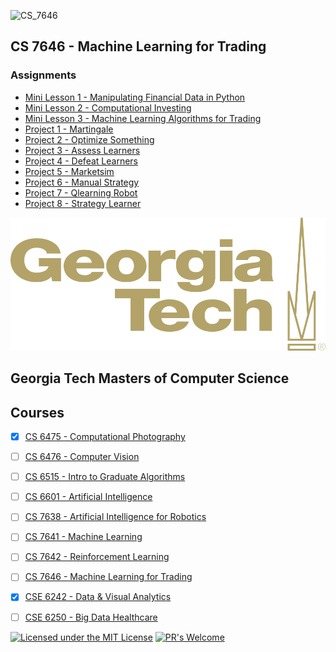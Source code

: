 ![CS_7646]()
## CS 7646 - Machine Learning for Trading

### Assignments

* [Mini Lesson 1 - Manipulating Financial Data in Python](https://github.com/Jadams29/Georgia-Tech/tree/master/CS%207646%20-%20Machine%20Learning%20for%20Trading/Mini%20Lesson%201%20-%20Manipulating%20Financial%20Data%20in%20Python)
* [Mini Lesson 2 - Computational Investing](https://github.com/Jadams29/Georgia-Tech/tree/master/CS%207646%20-%20Machine%20Learning%20for%20Trading/Mini%20Lesson%202%20-%20Computational%20Investing)
* [Mini Lesson 3 - Machine Learning Algorithms for Trading](https://github.com/Jadams29/Georgia-Tech/tree/master/CS%207646%20-%20Machine%20Learning%20for%20Trading/Mini%20Lesson%203%20-%20Machine%20Learning%20Algorithms%20for%20Trading)
* [Project 1 - Martingale](https://github.com/Jadams29/Georgia-Tech/tree/master/CS%207646%20-%20Machine%20Learning%20for%20Trading/Martingale)
* [Project 2 - Optimize Something](https://github.com/Jadams29/Georgia-Tech/tree/master/CS%207646%20-%20Machine%20Learning%20for%20Trading/Optimize%20Something)
* [Project 3 - Assess Learners](https://github.com/Jadams29/Georgia-Tech/tree/master/CS%207646%20-%20Machine%20Learning%20for%20Trading/Assess%20Learners)
* [Project 4 - Defeat Learners](https://github.com/Jadams29/Georgia-Tech/tree/master/CS%207646%20-%20Machine%20Learning%20for%20Trading/Defeat%20Learners)
* [Project 5 - Marketsim](https://github.com/Jadams29/Georgia-Tech/tree/master/CS%207646%20-%20Machine%20Learning%20for%20Trading/Marketsim)
* [Project 6 - Manual Strategy](https://github.com/Jadams29/Georgia-Tech/tree/master/CS%207646%20-%20Machine%20Learning%20for%20Trading/Manual%20Strategy)
* [Project 7 - Qlearning Robot](https://github.com/Jadams29/Georgia-Tech/tree/master/CS%207646%20-%20Machine%20Learning%20for%20Trading/Qlearning%20Robot)
* [Project 8 - Strategy Learner](https://github.com/Jadams29/Georgia-Tech/tree/master/CS%207646%20-%20Machine%20Learning%20for%20Trading/Strategy%20Learner)


![Georgia Tech Logo](https://github.com/Jadams29/Georgia-Tech/blob/master/gt-logo.png)
## **Georgia Tech Masters of Computer Science**


## Courses
- [X] [CS 6475 - Computational Photography](https://github.com/Jadams29/Georgia-Tech/tree/master/CS%206475%20-%20Computational%20Photography)
- [ ] [CS 6476 - Computer Vision](https://github.com/Jadams29/Georgia-Tech/tree/master/CS%206476%20-%20Computer%20Vision)
- [ ] [CS 6515 - Intro to Graduate Algorithms](https://github.com/Jadams29/Georgia-Tech/tree/master/CS%206515%20-%20Intro%20to%20Graduate%20Algorithms)
- [ ] [CS 6601 - Artificial Intelligence](https://github.com/Jadams29/Georgia-Tech/tree/master/CS%206601%20-%20Artificial%20Intelligence)
- [ ] [CS 7638 - Artificial Intelligence for Robotics](https://github.com/Jadams29/Georgia-Tech/tree/master/CS%207638%20-%20Artificial%20Intelligence%20for%20Robotics)
- [ ] [CS 7641 - Machine Learning](https://github.com/Jadams29/Georgia-Tech/tree/master/CS%207641%20-%20Machine%20Learning)
- [ ] [CS 7642 - Reinforcement Learning](https://github.com/Jadams29/Georgia-Tech/tree/master/CS%207642%20-%20Reinforcement%20Learning)
- [ ] [CS 7646 - Machine Learning for Trading](https://github.com/Jadams29/Georgia-Tech/tree/master/CS%207646%20-%20Machine%20Learning%20for%20Trading)
- [X] [CSE 6242 - Data & Visual Analytics](https://github.com/Jadams29/Georgia-Tech/tree/master/CSE%206242%20-%20Data%20%26%20Visual%20Analytics)
- [ ] [CSE 6250 - Big Data Healthcare](https://github.com/Jadams29/Georgia-Tech/tree/master/CSE%206250%20-%20Big%20Data%20Healthcare)


[![Licensed under the MIT License](https://img.shields.io/badge/License-MIT-blue.svg)](https://github.com/Microsoft/BosqueLanguage/blob/master/LICENSE.txt)
[![PR's Welcome](https://img.shields.io/badge/PRs%20-welcome-brightgreen.svg)](#contribute)

